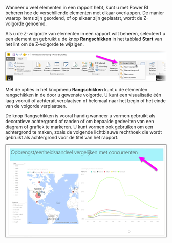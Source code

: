 Wanneer u veel elementen in een rapport hebt, kunt u met Power BI beheren hoe de verschillende elementen met elkaar overlappen. De manier waarop items zijn geordend, of op elkaar zijn geplaatst, wordt de Z-volgorde genoemd.

Als u de Z-volgorde van elementen in een rapport wilt beheren, selecteert u een element en gebruikt u de knop **Rangschikken** in het tabblad **Start** van het lint om de Z-volgorde te wijzigen.

![](media/3-11f-arrange-visual-zorder/3-11f_1.png)

Met de opties in het knopmenu **Rangschikken** kunt u de elementen rangschikken in de door u gewenste volgorde. U kunt een visualisatie één laag vooruit of achteruit verplaatsen of helemaal naar het begin of het einde van de volgorde verplaatsen.

De knop Rangschikken is vooral handig wanneer u vormen gebruikt als decoratieve achtergrond of randen of om bepaalde gedeelten van een diagram of grafiek te markeren. U kunt vormen ook gebruiken om een achtergrond te maken, zoals de volgende lichtblauwe rechthoek die wordt gebruikt als achtergrond voor de titel van het rapport.

![](media/3-11f-arrange-visual-zorder/3-11f_2.png)

